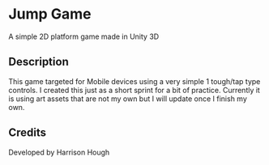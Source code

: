 # Jump Game
A simple 2D platform game made in Unity 3D

## Description
This game targeted for Mobile devices using a very simple 1 tough/tap type controls. I created this just as a short sprint for a bit of practice. Currently it is using art assets that are not my own but I will update once I finish my own.

## Credits
Developed by Harrison Hough